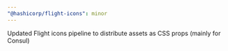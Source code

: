 ```yaml
---
"@hashicorp/flight-icons": minor
---
```


Updated Flight icons pipeline to distribute assets as CSS props (mainly for Consul)
